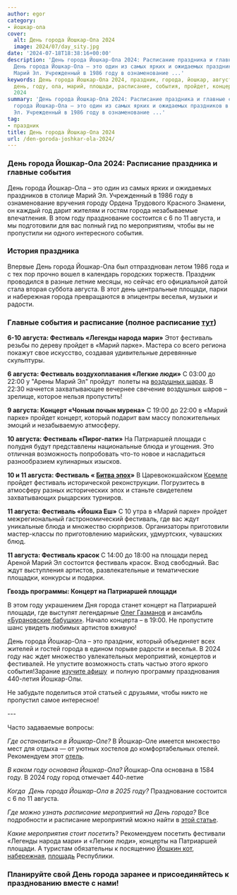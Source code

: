 ```yaml
---
author: egor
category:
- йошкар-ола
cover:
  alt: День города Йошкар-Ола 2024
  image: 2024/07/day_sity.jpg
date: '2024-07-18T18:38:16+00:00'
description: 'День города Йошкар-Ола 2024: Расписание праздника и главные события
  День города Йошкар-Ола – это один из самых ярких и ожидаемых праздников в столице
  Марий Эл. Учрежденный в 1986 году в ознаменование ...'
keywords: День города Йошкар-Ола 2024, праздник, города, йошкар, августа, фестиваль,
  день, году, ола, марий, площади, расписание, события, пройдет, концерт, патриаршей,
  2024
summary: 'День города Йошкар-Ола 2024: Расписание праздника и главные события День
  города Йошкар-Ола – это один из самых ярких и ожидаемых праздников в столице Марий
  Эл. Учрежденный в 1986 году в ознаменование ...'
tag:
- праздник
title: День города Йошкар-Ола 2024
url: /den-goroda-joshkar-ola-2024/
---
```


### День города Йошкар-Ола 2024: Расписание праздника и главные события

День города Йошкар-Ола – это один из самых ярких и ожидаемых праздников в столице Марий Эл. Учрежденный в 1986 году в ознаменование вручения городу Ордена Трудового Красного Знамени, он каждый год дарит жителям и гостям города незабываемые впечатления. В этом году празднование состоится с 6 по 11 августа, и мы подготовили для вас полный гид по мероприятиям, чтобы вы не пропустили ни одного интересного события.

### История праздника

Впервые День города Йошкар-Ола был отпразднован летом 1986 года и с тех пор прочно вошел в календарь городских торжеств. Праздник проводился в разные летние месяцы, но сейчас его официальной датой стала вторая суббота августа. В этот день центральные площади, парки и набережная города превращаются в эпицентры веселья, музыки и радости.

### Главные события и расписание (полное расписание [тут](/programma/))

 **6-10 августа: Фестиваль «Легенды народа мари»**
Этот фестиваль резьбы по дереву пройдет в «Марий парке». Мастера со всего региона покажут свое искусство, создавая удивительные деревянные скульптуры.

**6 августа: Фестиваль воздухоплавания «Легкие люди»**
С 03:00 до 22:00 у "Арены Марий Эл" пройдут  полеты на [воздушных шарах](/progulka-na-vozdushnom-share/). В 22:30 начнется захватывающее вечернее свечение воздушных шаров – зрелище, которое нельзя пропустить!

**9 августа: Концерт «Чоным почын мурена»**
С 19:00 до 22:00 в «Марий парке» пройдет концерт, который подарит вам массу положительных эмоций и незабываемую атмосферу.

**10 августа: Фестиваль «Пирог-пати»**
На Патриаршей площади с полудня будут представлены национальные блюда и угощения. Это отличная возможность попробовать что-то новое и насладиться разнообразием кулинарных изысков.

**10 и 11 августа: Фестиваль « [Битва эпох](/bitva-epoh/)»**
В Царевококшайском [Кремле](/marijskij-kreml/) пройдет фестиваль исторической реконструкции. Погрузитесь в атмосферу разных исторических эпох и станьте свидетелем захватывающих рыцарских турниров.

**11 августа: Фестиваль «Йошка Еш»**
С 10 утра в «Марий парке» пройдет межрегиональный гастрономический фестиваль, где вас ждут уникальные блюда и множество сюрпризов. Организаторы приготовили мастер-классы по приготовлению марийских, удмуртских, чувашских блюд.

**11 августа: Фестиваль красок**
С 14:00 до 18:00 на площади перед Ареной Марий Эл состоится фестиваль красок. Вход свободный. Вас ждут выступления артистов, развлекательные и тематические площадки, конкурсы и подарки.

**Гвоздь программы: Концерт на Патриаршей площади**

В этом году украшением Дня города станет концерт на Патриаршей площади, где выступят легендарные [Олег Газманов](https://gazmanov.ru/) и ансамбль [«Бурановские бабушки»](https://ru.wikipedia.org/wiki/%D0%91%D1%83%D1%80%D0%B0%D0%BD%D0%BE%D0%B2%D1%81%D0%BA%D0%B8%D0%B5_%D0%B1%D0%B0%D0%B1%D1%83%D1%88%D0%BA%D0%B8). Начало концерта – в 19:00. Не пропустите шанс увидеть любимых артистов вживую!

День города Йошкар-Ола – это праздник, который объединяет всех жителей и гостей города в едином порыве радости и веселья. В 2024 году нас ждет множество увлекательных мероприятий, концертов и фестивалей. Не упустите возможность стать частью этого яркого события!Зарание [изучите афишу](/programma/)  и полную программу празднования 440-летия Йошкар-Олы.

Не забудьте поделиться этой статьей с друзьями, чтобы никто не пропустил самое интересное!

\-\-\-

Часто задаваемые вопросы:

_Где остановиться в Йошкар-Оле?_
В Йошкар-Оле имеется множество мест для отдыха — от уютных хостелов до комфортабельных отелей. Рекомендуем этот [отель](/azimut-hotels/).

_В каком году основана Йошкар-Ола?_
Йошкар-Ола основана в 1584 году. В 2024 году город отмечает 440-летие

_Когда  День города Йошкар-Ола в 2025 году?_
Празднование состоится с 6 по 11 августа.

_Где можно узнать расписание мероприятий на День города?_
Все подробности и расписание мероприятий можно найти в [этой статье](/programma/).

_Какие мероприятия стоит посетить_?
Рекомендуем посетить фестивали «Легенды народа мари» и «Легкие люди», концерты на Патриаршей площади. А туристам обязательны к посящению [Йошкин кот](/joshkin_kot/), [набережная](/brugge/), [площадь](/devamaria/) Республики.

### Планируйте свой День города заранее и присоединяйтесь к празднованию вместе с нами!